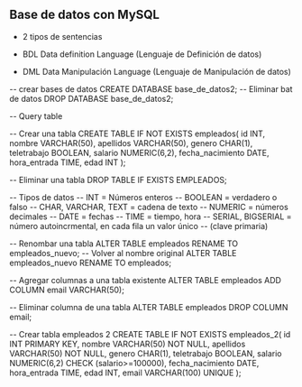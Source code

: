## Base de datos con MySQL

- 2 tipos de sentencias
- BDL Data definition Language (Lenguaje de Definición de datos)

- DML Data Manipulación Language (Lenguaje de Manipulación de datos)


-- crear bases de datos
CREATE DATABASE base_de_datos2;
-- Eliminar bat de datos
DROP DATABASE base_de_datos2;

-- Query table

-- Crear una tabla
CREATE TABLE IF NOT EXISTS empleados(
id INT, 
nombre VARCHAR(50),
apellidos VARCHAR(50),
genero CHAR(1),
teletrabajo BOOLEAN,
salario NUMERIC(6,2),
fecha_nacimiento DATE,
hora_entrada TIME,
edad INT
);

-- Eliminar una tabla
DROP TABLE IF EXISTS EMPLEADOS;




-- Tipos de datos 
-- INT = Números enteros
-- BOOLEAN = verdadero o falso
-- CHAR, VARCHAR, TEXT = cadena de texto
-- NUMERIC = números decimales
-- DATE = fechas
-- TIME = tiempo, hora
-- SERIAL, BIGSERIAL = número autoincrmental, en cada fila un valor único
--               (clave primaria)

-- Renombar una tabla
ALTER TABLE empleados RENAME TO empleados_nuevo;
-- Volver al nombre original
ALTER TABLE empleados_nuevo RENAME TO empleados;

-- Agregar columnas a una tabla existente
ALTER TABLE empleados ADD COLUMN email VARCHAR(50);

-- Eliminar columna de una tabla
ALTER TABLE empleados DROP COLUMN email;

-- Crear tabla empleados 2
CREATE TABLE IF NOT EXISTS empleados_2(
id INT PRIMARY KEY, 
nombre VARCHAR(50) NOT NULL,
apellidos VARCHAR(50) NOT NULL,
genero CHAR(1),
teletrabajo BOOLEAN,
salario NUMERIC(6,2) CHECK (salario>=100000),
fecha_nacimiento DATE,
hora_entrada TIME,
edad INT,
email VARCHAR(100) UNIQUE
);
